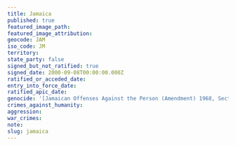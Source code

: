 ```yaml
---
title: Jamaica
published: true
featured_image_path:
featured_image_attribution:
geocode: JAM
iso_code: JM
territory:
state_party: false
signed_but_not_ratified: true
signed_date: 2000-09-08T00:00:00.000Z
ratified_or_acceded_date:
entry_into_force_date:
ratified_apic_date:
genocide: '[Jamaican Offenses Against the Person (Amendment) 1968, Section 33](http://moj.gov.jm/sites/default/files/laws/Offences%20Against%20the%20Person%20Act_0.pdf)'
crimes_against_humanity:
aggression:
war_crimes:
note:
slug: jamaica
---
```



